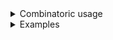 <details>
<summary>Combinatoric usage</summary>

```no_run
# use bpaf::*;
# #[allow(dead_code)]
#[derive(Debug, Clone)]
pub enum Command {
    A(String),
    B(String),
}

pub fn options() -> OptionParser<Command> {
    let a = positional("A").map(Command::A).to_options().command("a");
    let b = positional("B").map(Command::B).to_options().command("b");
    let sneaky = false;
    let a = if sneaky {
        construct!(a)
    } else {
        let f = fail("command a is not active");
        construct!(f)
    };
    construct!([a, b]).to_options()
}
```

</details>
<details>
<summary>Examples</summary>


You can make some dynamic things with bpaf, depending on a value of `sneaky` command `a` is
either enabled or disabled, here it's false so the only available command is `b`
```console
% app b hello
B("hello")
```

command `a` should be missing
```console
% app a hello
No such command: `a`, did you mean `b`?
```

</details>

